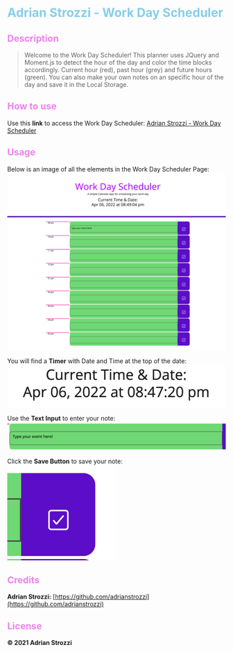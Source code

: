 # <span style="color:skyblue">**Adrian Strozzi - Work Day Scheduler**</span>

## <span style="color:violet">Description</span>

> Welcome to the Work Day Scheduler! This planner uses JQuery and Moment.js to detect the hour of the day and color the time blocks accordingly. Current hour (red), past hour (grey) and future hours (green). You can also make your own notes on an specific hour of the day and save it in the Local Storage.

## <span style="color:violet">How to use</span>

Use this **link** to access the Work Day Scheduler: [Adrian Strozzi - Work Day Scheduler](https://adrianstrozzi.github.io/Tec04CodeQuiz/)

## <span style="color:violet">Usage</span>

Below is an image of all the elements in the Work Day Scheduler Page:
![mainpage](./assets/images/readme-images/completeApp.png)

You will find a **Timer** with Date and Time at the top of the date:
![mainpage](./assets/images/readme-images/dateTime.png)

Use the **Text Input** to enter your note:
![mainpage](./assets/images/readme-images/textInput.png)

Click the **Save Button** to save your note:  
![mainpage](./assets/images/readme-images/saveButton.png)

## <span style="color:violet">Credits</span>

**Adrian Strozzi:** [https://github.com/adrianstrozzi](https://github.com/adrianstrozzi)

## <span style="color:violet">License</span>

**© 2021 Adrian Strozzi**
